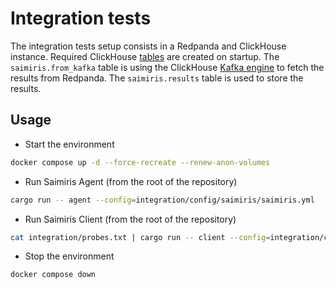 # Integration tests

The integration tests setup consists in a Redpanda and ClickHouse instance. Required ClickHouse [tables](config/clickhouse/docker-entrypoint-initdb.d/init.sql) are created on startup. The `saimiris.from_kafka` table is using the ClickHouse [Kafka engine](https://clickhouse.com/docs/en/engines/table-engines/integrations/kafka) to fetch the results from Redpanda. The `saimiris.results` table is used to store the results.

## Usage

* Start the environment

```sh
docker compose up -d --force-recreate --renew-anon-volumes
```

* Run Saimiris Agent (from the root of the repository)

```sh
cargo run -- agent --config=integration/config/saimiris/saimiris.yml
```

* Run Saimiris Client (from the root of the repository)

```sh
cat integration/probes.txt | cargo run -- client --config=integration/config/saimiris/saimiris.yml wbmwwp9vna
```

* Stop the environment

```sh
docker compose down
```
